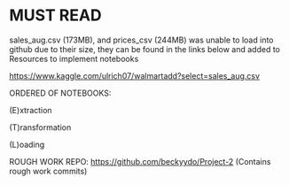 # MUST READ

sales_aug.csv (173MB), and prices_csv (244MB) was unable to load into github due to their size, they can be found in the links below and added to Resources to implement notebooks

https://www.kaggle.com/ulrich07/walmartadd?select=sales_aug.csv

ORDERED OF NOTEBOOKS:

(E)xtraction

(T)ransformation

(L)oading

ROUGH WORK REPO: https://github.com/beckyydo/Project-2 (Contains rough work commits)
